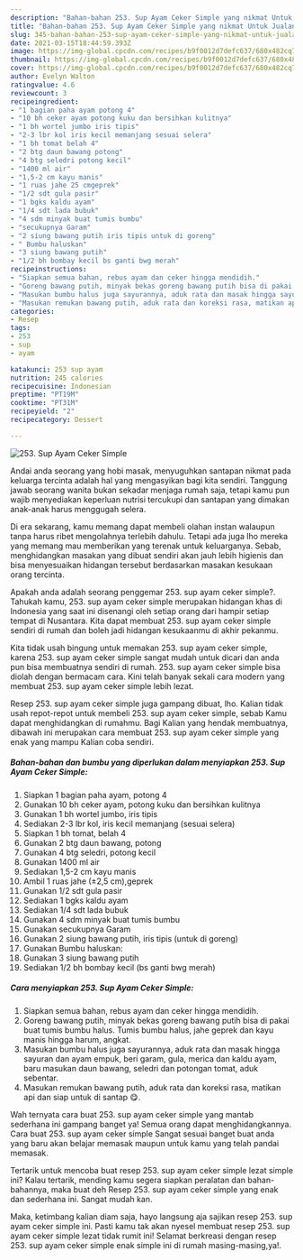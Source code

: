```yaml
---
description: "Bahan-bahan 253. Sup Ayam Ceker Simple yang nikmat Untuk Jualan"
title: "Bahan-bahan 253. Sup Ayam Ceker Simple yang nikmat Untuk Jualan"
slug: 345-bahan-bahan-253-sup-ayam-ceker-simple-yang-nikmat-untuk-jualan
date: 2021-03-15T18:44:59.393Z
image: https://img-global.cpcdn.com/recipes/b9f0012d7defc637/680x482cq70/253-sup-ayam-ceker-simple-foto-resep-utama.jpg
thumbnail: https://img-global.cpcdn.com/recipes/b9f0012d7defc637/680x482cq70/253-sup-ayam-ceker-simple-foto-resep-utama.jpg
cover: https://img-global.cpcdn.com/recipes/b9f0012d7defc637/680x482cq70/253-sup-ayam-ceker-simple-foto-resep-utama.jpg
author: Evelyn Walton
ratingvalue: 4.6
reviewcount: 3
recipeingredient:
- "1 bagian paha ayam potong 4"
- "10 bh ceker ayam potong kuku dan bersihkan kulitnya"
- "1 bh wortel jumbo iris tipis"
- "2-3 lbr kol iris kecil memanjang sesuai selera"
- "1 bh tomat belah 4"
- "2 btg daun bawang potong"
- "4 btg seledri potong kecil"
- "1400 ml air"
- "1,5-2 cm kayu manis"
- "1 ruas jahe 25 cmgeprek"
- "1/2 sdt gula pasir"
- "1 bgks kaldu ayam"
- "1/4 sdt lada bubuk"
- "4 sdm minyak buat tumis bumbu"
- "secukupnya Garam"
- "2 siung bawang putih iris tipis untuk di goreng"
- " Bumbu haluskan"
- "3 siung bawang putih"
- "1/2 bh bombay kecil bs ganti bwg merah"
recipeinstructions:
- "Siapkan semua bahan, rebus ayam dan ceker hingga mendidih."
- "Goreng bawang putih, minyak bekas goreng bawang putih bisa di pakai buat tumis bumbu halus. Tumis bumbu halus, jahe geprek dan kayu manis hingga harum, angkat."
- "Masukan bumbu halus juga sayurannya, aduk rata dan masak hingga sayuran dan ayam empuk, beri garam, gula, merica dan kaldu ayam, baru masukan daun bawang, seledri dan potongan tomat, aduk sebentar."
- "Masukan remukan bawang putih, aduk rata dan koreksi rasa, matikan api dan siap untuk di santap 😋."
categories:
- Resep
tags:
- 253
- sup
- ayam

katakunci: 253 sup ayam 
nutrition: 245 calories
recipecuisine: Indonesian
preptime: "PT19M"
cooktime: "PT31M"
recipeyield: "2"
recipecategory: Dessert

---
```



![253. Sup Ayam Ceker Simple](https://img-global.cpcdn.com/recipes/b9f0012d7defc637/680x482cq70/253-sup-ayam-ceker-simple-foto-resep-utama.jpg)

Andai anda seorang yang hobi masak, menyuguhkan santapan nikmat pada keluarga tercinta adalah hal yang mengasyikan bagi kita sendiri. Tanggung jawab seorang  wanita bukan sekadar menjaga rumah saja, tetapi kamu pun wajib menyediakan keperluan nutrisi tercukupi dan santapan yang dimakan anak-anak harus menggugah selera.

Di era  sekarang, kamu memang dapat membeli olahan instan walaupun tanpa harus ribet mengolahnya terlebih dahulu. Tetapi ada juga lho mereka yang memang mau memberikan yang terenak untuk keluarganya. Sebab, menghidangkan masakan yang dibuat sendiri akan jauh lebih higienis dan bisa menyesuaikan hidangan tersebut berdasarkan masakan kesukaan orang tercinta. 



Apakah anda adalah seorang penggemar 253. sup ayam ceker simple?. Tahukah kamu, 253. sup ayam ceker simple merupakan hidangan khas di Indonesia yang saat ini disenangi oleh setiap orang dari hampir setiap tempat di Nusantara. Kita dapat membuat 253. sup ayam ceker simple sendiri di rumah dan boleh jadi hidangan kesukaanmu di akhir pekanmu.

Kita tidak usah bingung untuk memakan 253. sup ayam ceker simple, karena 253. sup ayam ceker simple sangat mudah untuk dicari dan anda pun bisa membuatnya sendiri di rumah. 253. sup ayam ceker simple bisa diolah dengan bermacam cara. Kini telah banyak sekali cara modern yang membuat 253. sup ayam ceker simple lebih lezat.

Resep 253. sup ayam ceker simple juga gampang dibuat, lho. Kalian tidak usah repot-repot untuk membeli 253. sup ayam ceker simple, sebab Kamu dapat menghidangkan di rumahmu. Bagi Kalian yang hendak membuatnya, dibawah ini merupakan cara membuat 253. sup ayam ceker simple yang enak yang mampu Kalian coba sendiri.

<!--inarticleads1-->

##### Bahan-bahan dan bumbu yang diperlukan dalam menyiapkan 253. Sup Ayam Ceker Simple:

1. Siapkan 1 bagian paha ayam, potong 4
1. Gunakan 10 bh ceker ayam, potong kuku dan bersihkan kulitnya
1. Gunakan 1 bh wortel jumbo, iris tipis
1. Sediakan 2-3 lbr kol, iris kecil memanjang (sesuai selera)
1. Siapkan 1 bh tomat, belah 4
1. Gunakan 2 btg daun bawang, potong
1. Gunakan 4 btg seledri, potong kecil
1. Gunakan 1400 ml air
1. Sediakan 1,5-2 cm kayu manis
1. Ambil 1 ruas jahe (±2,5 cm),geprek
1. Gunakan 1/2 sdt gula pasir
1. Sediakan 1 bgks kaldu ayam
1. Sediakan 1/4 sdt lada bubuk
1. Gunakan 4 sdm minyak buat tumis bumbu
1. Gunakan secukupnya Garam
1. Gunakan 2 siung bawang putih, iris tipis (untuk di goreng)
1. Gunakan  Bumbu haluskan:
1. Gunakan 3 siung bawang putih
1. Sediakan 1/2 bh bombay kecil (bs ganti bwg merah)




<!--inarticleads2-->

##### Cara menyiapkan 253. Sup Ayam Ceker Simple:

1. Siapkan semua bahan, rebus ayam dan ceker hingga mendidih.
1. Goreng bawang putih, minyak bekas goreng bawang putih bisa di pakai buat tumis bumbu halus. Tumis bumbu halus, jahe geprek dan kayu manis hingga harum, angkat.
1. Masukan bumbu halus juga sayurannya, aduk rata dan masak hingga sayuran dan ayam empuk, beri garam, gula, merica dan kaldu ayam, baru masukan daun bawang, seledri dan potongan tomat, aduk sebentar.
1. Masukan remukan bawang putih, aduk rata dan koreksi rasa, matikan api dan siap untuk di santap 😋.




Wah ternyata cara buat 253. sup ayam ceker simple yang mantab sederhana ini gampang banget ya! Semua orang dapat menghidangkannya. Cara buat 253. sup ayam ceker simple Sangat sesuai banget buat anda yang baru akan belajar memasak maupun untuk kamu yang telah pandai memasak.

Tertarik untuk mencoba buat resep 253. sup ayam ceker simple lezat simple ini? Kalau tertarik, mending kamu segera siapkan peralatan dan bahan-bahannya, maka buat deh Resep 253. sup ayam ceker simple yang enak dan sederhana ini. Sangat mudah kan. 

Maka, ketimbang kalian diam saja, hayo langsung aja sajikan resep 253. sup ayam ceker simple ini. Pasti kamu tak akan nyesel membuat resep 253. sup ayam ceker simple lezat tidak rumit ini! Selamat berkreasi dengan resep 253. sup ayam ceker simple enak simple ini di rumah masing-masing,ya!.

